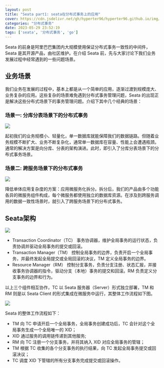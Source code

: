 ```yaml
---
layout: post
title: "Seata part1: seata在分布式事务上的应用"
cover: https://cdn.jsdelivr.net/gh/hyperter96/hyperter96.github.io/img/seata-part1.jpg
categories: "分布式事务"
date: 2023-05-29 23:52:19
tags: ['seata', '分布式事务', 'go']
---
```


Seata 的前身是阿里巴巴集团内大规模使用保证分布式事务一致性的中间件，Seata 是其开源产品，由社区维护。在介绍 Seata 前，先与大家讨论下我们业务发展过程中经常遇到的一些问题场景。

## 业务场景

我们业务在发展的过程中，基本上都是从一个简单的应用，逐渐过渡到规模庞大、业务复杂的应用。这些复杂的场景难免遇到分布式事务管理问题，Seata 的出现正是解决这些分布式场景下的事务管理问题。介绍下其中几个经典的场景：

### 场景一: 分库分表场景下的分布式事务

![](https://cdn.jsdelivr.net/gh/hyperter96/hyperter96.github.io/img/seata-part1-figure1.jpg)

起初我们的业务规模小、轻量化，单一数据库就能保障我们的数据链路。但随着业务规模不断扩大、业务不断复杂化，通常单一数据库在容量、性能上会遭遇瓶颈。通常的解决方案是向分库、分表的架构演进。此时，即引入了分库分表场景下的分布式事务场景。

### 场景二: 跨服务场景下的分布式事务

![](https://cdn.jsdelivr.net/gh/hyperter96/hyperter96.github.io/img/seata-part1-figure2.jpg)

降低单体应用复杂度的方案：应用微服务化拆分。拆分后，我们的产品由多个功能各异的微服务组件构成，每个微服务都使用独立的数据库资源。在涉及到跨服务调用的数据一致性场景时，就引入了跨服务场景下的分布式事务。

## Seata架构

![](https://cdn.jsdelivr.net/gh/hyperter96/hyperter96.github.io/img/seata-part1-figure3.jpg)

* Transaction Coordinator（TC） 事务协调器，维护全局事务的运行状态，负责协调并驱动全局事务的提交或回滚。
* Transaction Manager（TM） 控制全局事务的边界，负责开启一个全局事务，并最终发起全局提交或全局回滚的决议，TM 定义全局事务的边界。
* Resource Manager（RM） 控制分支事务，负责分支注册、状态汇报，并接收事务协调器的指令，驱动分支（本地）事务的提交和回滚。RM 负责定义分支事务的边界和行为。

以上三个组件相互协作，TC 以 Seata 服务器（Server）形式独立部署，TM 和 RM 则是以 Seata Client 的形式集成在微服务中运行，其整体工作流程如下图。

![](https://cdn.jsdelivr.net/gh/hyperter96/hyperter96.github.io/img/seata-part1-figure4.png)

Seata 的整体工作流程如下：

* TM 向 TC 申请开启一个全局事务，全局事务创建成功后，TC 会针对这个全局事务生成一个全局唯一的 XID；
* XID 通过服务的调用链传递到其他服务;
* RM 向 TC 注册一个分支事务，并将其纳入 XID 对应全局事务的管辖；
* TM 根据 TC 收集的各个分支事务的执行结果，向 TC 发起全局事务提交或回滚决议；
* TC 调度 XID 下管辖的所有分支事务完成提交或回滚操作。
